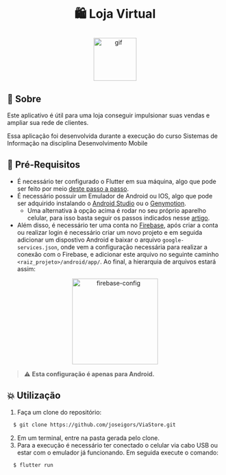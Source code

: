 <h1 align="center">
  <p>🛍️ Loja Virtual</p>
</h1>
<p align="center">
  <img alt="gif" src=".github/animation.gif" width="100px" />
</p>

## :bookmark: Sobre

Este aplicativo é útil para uma loja conseguir impulsionar suas vendas e ampliar sua rede de clientes.

Essa aplicação foi desenvolvida durante a execução do curso Sistemas de Informação na disciplina Desenvolvimento Mobile



## :pencil: Pré-Requisitos

- É necessário ter configurado o Flutter em sua máquina, algo que pode ser feito por meio [deste passo a passo](https://flutter.dev/docs/get-started/install).
- É necessário possuir um Emulador de Android ou IOS, algo que pode ser adquirido instalando o [Android Studio](https://developer.android.com/studio/run/emulator) ou o [Genymotion](https://www.genymotion.com/).
    - Uma alternativa à opção acima é rodar no seu próprio aparelho celular, para isso basta seguir os passos indicados nesse [artigo](https://medium.com/@marcoshenriqueh393/como-configurar-dispositivos-f%C3%ADsicos-no-flutter-b3acbe02e895).
- Além disso, é necessário ter uma conta no [Firebase](https://firebase.google.com/?hl=pt-br), após criar a conta ou realizar login é necessário criar um novo projeto e em seguida adicionar um dispostivo Android e baixar o arquivo `google-services.json`, onde vem a configuração necessária para realizar a conexão com o Firebase, e adicionar este arquivo no seguinte caminho `<raiz_projeto>/android/app/`. Ao final, a hierarquia de arquivos estará assim:
<p align="center">
  <img alt="firebase-config" src=".github/firebase-config.png" width="200px" />
</p>

> :warning: **Esta configuração é apenas para Android.**

## :boom: Utilização

1. Faça um clone do repositório:
  ```sh
    $ git clone https://github.com/joseigors/ViaStore.git
  ```
2. Em um terminal, entre na pasta gerada pelo clone.
3. Para a execução é necessário ter conectado o celular via cabo USB ou estar com o emulador já funcionando. Em seguida execute o comando:
  ```sh
    $ flutter run
  ```



